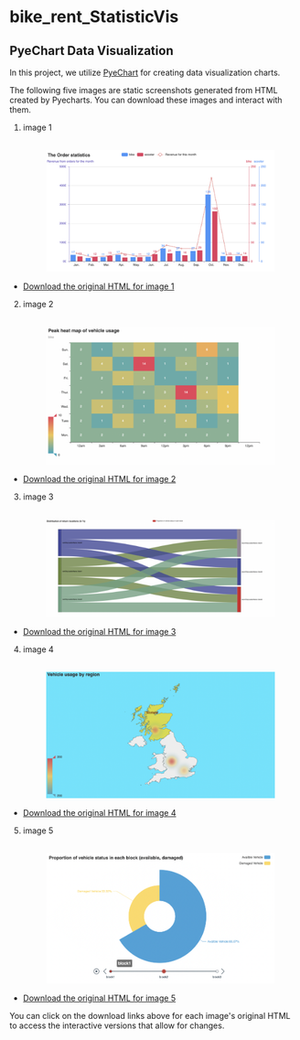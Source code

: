 # bike_rent_StatisticVis

## PyeChart Data Visualization

In this project, we utilize [PyeChart](https://pyecharts.org/) for creating data visualization charts.

The following five images are static screenshots generated from HTML created by Pyecharts. You can download these images and interact with them.

1. image 1
<br><br>
   <p align="center">
     <img src="image1.png" alt="image 1" width="400" />
   </p>
- [Download the original HTML for image 1](image1.html)

2. image 2
<br><br>
   <p align="center">
     <img src="image2.png" alt="image 2" width="400" />
   </p>
- [Download the original HTML for image 2](image1.html)

3. image 3
<br><br>
   <p align="center">
     <img src="image3.png" alt="image 3" width="400" />
   </p>
- [Download the original HTML for image 3](image3.html)

4. image 4
<br><br>
   <p align="center">
     <img src="image4.png" alt="image 1" width="400" />
   </p>
- [Download the original HTML for image 4](image4.html)

5. image 5
<br><br>
   <p align="center">
     <img src="image5.png" alt="image 5" width="400" />
   </p>
- [Download the original HTML for image 5](image5.html)

You can click on the download links above for each image's original HTML to access the interactive versions that allow for changes.



